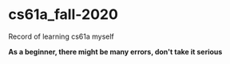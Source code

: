 # cs61a_fall-2020
Record of learning cs61a myself

**As a beginner, there might be many errors, don't take it serious**
